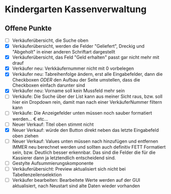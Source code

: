# Kindergarten Kassenverwaltung

## Offene Punkte

- [ ] Verkäuferübersicht, die Suche oben
- [X] Verkäuferübersicht, werden die Felder "Geliefert", Dreckig und "Abgeholt" in einer anderen Schriftart dargestellt
- [X] Verkäuferübersicht, das Feld "Geld erhalten" passt gar nicht mehr mit drauf
- [X] Verkäufer neu: Verkkäufernummer nicht mit 0 vorbelegen
- [X] Verkäufer neu: Tabreihenfolge ändern, erst alle Eingabefelder, dann die Checkboxen *ODER* den Aufbau der Seite umstellen, dass die Checkboxen einfach darunter sind
- [X] Verkäufer neu: Vorname soll kein Mussfeld mehr sein
- [ ] Verkäufe: Die Suche über der List kann aus meiner Sicht raus, bzw. soll hier ein Dropdown rein, damit man nach einer VerkäuferNummer filtern kann
- [ ] Verkäufe:  Die Anzeigefelder unten müssen noch sauber formatiert werden... € etc...
- [ ] Neuer Verkauf: Titel oben stimmt nicht
- [X] Neuer Verkauf: würde den Button direkt neben das letzte Eingabefeld oben ziehen
- [ ] Neuer Verkauf: Values unten müssen nach hinzufügen und entfernen IMMER neu berechnet werden und sollten auch definitiv FETT Formatiert sein, bzw. Deutlich besser erkennbar. Das sind die Felder die für die Kassierer dann ja letztendlich entscheidend sind.
- [ ] Gestylte Aufsummierungskomponente
- [ ] Verkäuferübersicht: Preview aktualisiert sich nicht bei Tabellenzeilenselektion
- [ ] Verkäufer bearbeiten: Bearbeitete Werte werden auf der GUI aktualisiert, nach Neustart sind alte Daten wieder vorhanden
